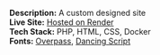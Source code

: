 **Description:** A custom designed site<br>
**Live Site:** [Hosted on Render](https://brochure-1.onrender.com/)<br>
**Tech Stack:** PHP, HTML, CSS, Docker<br>
**Fonts:** [Overpass](https://fonts.google.com/specimen/Overpass), [Dancing Script](https://fonts.google.com/specimen/Dancing+Script)<br>



